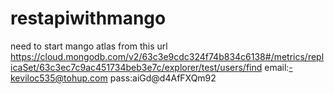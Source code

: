 # restapiwithmango
need to start mango atlas from this url 
https://cloud.mongodb.com/v2/63c3e9cdc324f74b834c6138#/metrics/replicaSet/63c3ec7c9ac451734beb3e7c/explorer/test/users/find
email:-keviloc535@tohup.com
pass:aiGd@d4AfFXQm92
